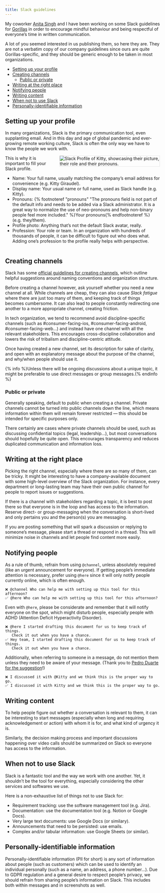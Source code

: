 ```yaml
---
title: Slack guidelines
---
```


<style>
@media (min-width: 700px) {
  .SlackGuidelines__image { 
    float: right;
    margin-top: 0;
    margin-left: 1em;
    max-width: 325px;
    border: 1px solid rgb(0 0 0 / 0.1);
  }
}
</style>

My coworker [Anita Singh](https://twitter.com/anitas3791) and I have been working on some Slack guidelines for [Gorillas](https://gorillas.io) in order to encourage mindful behaviour and being respectful of everyone’s time in written communication.

A lot of you seemed interested in us publishing them, so here they are. They are not a verbatim copy of our company guidelines since ours are quite Gorillas-specific, and they should be generic enough to be taken in most organizations.

- [Setting up your profile](#setting-up-your-profile)
- [Creating channels](#creating-channels)
  - [Public or private](#public-or-private)
- [Writing at the right place](#writing-at-the-right-place)
- [Notifying people](#notifying-people)
- [Writing content](#writing-content)
- [When not to use Slack](#when-not-to-use-slack)
- [Personally-identifiable information](#personally-identifiable-information)

## Setting up your profile

In many organizations, Slack is the primary communication tool, even supplanting email. And in this day and age of global pandemic and ever-growing remote working culture, Slack is often the only way we have to know the people we work with.

<img src="/assets/images/slack-guidelines/profile.png" alt="Slack Profile of Kitty, showcasing their picture, their role and their pronouns." class="SlackGuidelines__image" />

This is why it is important to fill your Slack profile.

- Name: Your full name, usually matching the company’s email address for convenience (e.g. Kitty Giraudel).
- Display name: Your usual name or full name, used as Slack handle (e.g. Kitty).
- Pronouns: {% footnoteref "pronouns" "The pronouns field is not part of the default info and needs to be added via a Slack administrator. It is a great way to normalize the use of neo-pronouns and help non-binary people feel more included." %}Your pronouns{% endfootnoteref %} (e.g. they/them).
- Profile photo: Anything that’s not the default Slack avatar, really.
- Profession: Your role or team. In an organization with hundreds of thousands of people, it can be difficult to figure out who does what. Adding one’s profession to the profile really helps with perspective.

<div style="clear: both"></div>

## Creating channels

Slack has some [official guidelines for creating channels](https://slack.com/intl/en-de/help/articles/217626408-Create-guidelines-for-channel-names), which outline helpful suggestions around naming conventions and organization structure.

Before creating a channel however, ask yourself whether you need a new channel at all. While channels are cheap, they can also cause _Slack fatigue_ where there are just too many of them, and keeping track of things becomes cumbersome. It can also lead to people constantly redirecting one another to a more appropriate channel, creating friction.

In tech organization, we tend to recommend avoid discipline-specific channels (such as #consumer-facing-ios, #consumer-facing-android, #consumer-facing-web…) and instead have one channel with all the relevant stakeholders. This encourages cross-discipline collaboration and lowers the risk of tribalism and discipline-centric attitude.

Once having created a new channel, set its description for sake of clarity, and open with an explanatory message about the purpose of the channel, and why/when people should use it.

{% info %}Unless there will be ongoing discussions about a unique topic, it might be preferable to use direct messages or group messages.{% endinfo %}

### Public or private

Generally speaking, default to public when creating a channel. Private channels cannot be turned into public channels down the line, which means information within them will remain forever restricted — this should be intended for specific purposes only.

There certainly are cases where private channels should be used, such as discussing confidential topics (legal, leadership…), but most conversations should hopefully be quite open. This encourages transparency and reduces duplicated communication and information loss.

## Writing at the right place

Picking the right channel, especially where there are so many of them, can be tricky. It might be interesting to have a company-available document with some high-level overview of the Slack organization. For instance, every department or long-lasting team may have their own public channel for people to report issues or suggestions.

If there is a channel with stakeholders regarding a topic, it is best to post there so that everyone is in the loop and has access to the information. Reserve direct- or group-messaging when the conversation is short-lived and only pertains you and the person(s) you are messaging.

If you are posting something that will spark a discussion or replying to someone’s message, please start a thread or respond in a thread. This will minimize noise in channels and let people find content more easily.

## Notifying people

As a rule of thumb, refrain from using `@channel`, unless absolutely required (like an urgent announcement for everyone). If getting people’s immediate attention is necessary, prefer using `@here` since it will only notify people currently online, which is often enough.

```
❌ @channel Who can help me with setting up this tool for this afternoon?
✅ @here Who can help me with setting up this tool for this afternoon?
```

Even with `@here`, please be considerate and remember that it will notify everyone on the spot, which might disturb people, especially people with ADHD (Attention Deficit Hyperactivity Disorder).

```
❌ @here I started drafting this document for us to keep track of things.
   Check it out when you have a chance.
✅ Hey team, I started drafting this document for us to keep track of things.
   Check it out when you have a chance.
```

Additionally, when referring to someone in a message, do not mention them unless they need to be aware of your message. (Thank you to [Pedro Duarte for the suggestion](https://twitter.com/peduarte/status/1384808764503740417?s=20)!)

```
❌ I discussed it with @Kitty and we think this is the proper way to go.
✅ I discussed it with Kitty and we think this is the proper way to go.
```

## Writing content

To help people figure out whether a conversation is relevant to them, it can be interesting to start messages (especially when long and requiring acknowledgement or action) with whom it is for, and what kind of urgency it is.

Similarly, the decision making process and important discussions happening over video calls should be summarized on Slack so everyone has access to the information.

## When not to use Slack

Slack is a fantastic tool and the way we work with one another. Yet, it shouldn’t be the tool for everything, especially considering the other services and softwares we use.

Here is a non-exhaustive list of things not to use Slack for:

- Requirement tracking: use the software management tool (e.g. Jira).
- Documentation: use the documentation tool (e.g. Notion or Google Docs).
- Very large text documents: use Google Docs (or similary).
- Announcements that need to be persisted: use emails.
- Complex and/or tabular information: use Google Sheets (or similar).

## Personally-identifiable information

Personally-identifiable information (PII for short) is any sort of information about people (such as customers) which can be used to identify an individual personally (such as a name, an address, a phone number…). Due to GDPR regulation and a general desire to respect people’s privacy, we should refrain from sharing people’s information on Slack. This includes both within messages and in screenshots as well.

